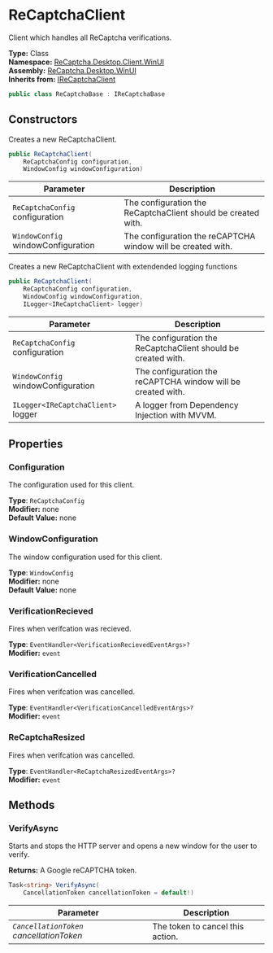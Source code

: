 # ReCaptchaClient
Client which handles all ReCaptcha verifications.

**Type:** Class
<br />
**Namespace:** [ReCaptcha.Desktop.Client.WinUI](/ReCaptcha.Desktop/reference/recaptcha.desktop.winui/client/)
<br />
**Assembly:** [ReCaptcha.Desktop.WinUI](/ReCaptcha.Desktop/reference/recaptcha.desktop.winui/)
<br />
**Inherits from:** [IReCaptchaClient](/ReCaptcha.Desktop/reference/recaptcha.desktop/client/interfaces/irecaptchaclient.html)

```cs
public class ReCaptchaBase : IReCaptchaBase
```


## Constructors
Creates a new ReCaptchaClient.
```cs
public ReCaptchaClient(
    ReCaptchaConfig configuration,
    WindowConfig windowConfiguration)
```
| Parameter                                                                                   | Description                                                 |
|---------------------------------------------------------------------------------------------|-------------------------------------------------------------|
| `ReCaptchaConfig` configuration | The configuration the ReCaptchaClient should be created with. |
| `WindowConfig` windowConfiguration | The configuration the reCAPTCHA window will be created with. |

Creates a new ReCaptchaClient with extendended logging functions
```cs
public ReCaptchaClient(
    ReCaptchaConfig configuration,
    WindowConfig windowConfiguration,
    ILogger<IReCaptchaClient> logger)
```
| Parameter                                                                                   | Description                                                 |
|---------------------------------------------------------------------------------------------|-------------------------------------------------------------|
| `ReCaptchaConfig` configuration | The configuration the ReCaptchaClient should be created with. |
| `WindowConfig` windowConfiguration | The configuration the reCAPTCHA window will be created with. |
| `ILogger<IReCaptchaClient>` logger | A logger from Dependency Injection with MVVM. |


## Properties

### Configuration
The configuration used for this client.

**Type**: `ReCaptchaConfig`
<br />
**Modifier:** none
<br />
**Default Value:** none

### WindowConfiguration
The window configuration used for this client.

**Type**: `WindowConfig`
<br />
**Modifier:** none
<br />
**Default Value:** none

### VerificationRecieved
Fires when verifcation was recieved.

**Type**: `EventHandler<VerificationRecievedEventArgs>?`
<br />
**Modifier:** `event`

### VerificationCancelled
Fires when verifcation was cancelled.

**Type**: `EventHandler<VerificationCancelledEventArgs>?`
<br />
**Modifier:** `event`

### ReCaptchaResized
Fires when verifcation was cancelled.

**Type**: `EventHandler<ReCaptchaResizedEventArgs>?`
<br />
**Modifier:** `event`


## Methods

### VerifyAsync
Starts and stops the HTTP server and opens a new window for the user to verify.

**Returns:** A Google reCAPTCHA token.
```cs
Task<string> VerifyAsync(
    CancellationToken cancellationToken = default!)
```
| Parameter                                                | Description                           |
|----------------------------------------------------------|---------------------------------------|
| *`CancellationToken` cancellationToken*                  | The token to cancel this action.      |
